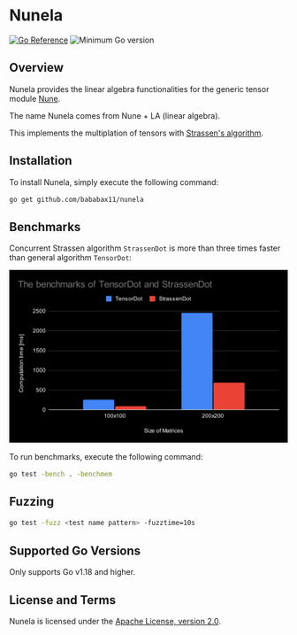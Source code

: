 # Nunela

[![Go Reference](https://pkg.go.dev/badge/github.com/bababax11/nunela.svg)](https://pkg.go.dev/github.com/bababax11/nunela)
![Minimum Go version](https://img.shields.io/badge/Go-1.18+-lightblue.svg?style=flat-square)

## Overview

Nunela provides the linear algebra functionalities for the generic tensor module [Nune](https://github.com/vorduin/nune).

The name Nunela comes from Nune + LA (linear algebra).

This implements the multiplation of tensors with [Strassen's algorithm](https://en.wikipedia.org/wiki/Strassen_algorithm).


## Installation

To install Nunela, simply execute the following command:

```bash
go get github.com/bababax11/nunela
```

## Benchmarks

Concurrent Strassen algorithm `StrassenDot` is more than three times faster than general algorithm `TensorDot`:

![Benchmarks](images/benchmarks.svg)  

To run benchmarks, execute the following command:

```bash
go test -bench . -benchmem
```

## Fuzzing

```bash
go test -fuzz <test name pattern> -fuzztime=10s
```

## Supported Go Versions

Only supports Go v1.18 and higher.


## License and Terms

Nunela is licensed under the
[Apache License, version 2.0](http://www.apache.org/licenses/LICENSE-2.0).
